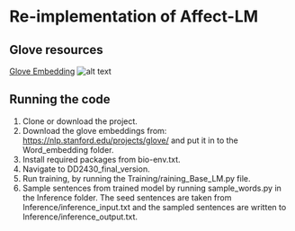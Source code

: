 # Re-implementation of Affect-LM
## Glove resources
[Glove Embedding](https://drive.google.com/drive/u/0/folders/1CGXtIhERCgWAxIc3JyYFlSmR0x6xTxsR "Resource Folder")
![alt text](https://svgsilh.com/svg/1462088.svg)

## Running the code
1. Clone or download the project.
2. Download the glove embeddings from: https://nlp.stanford.edu/projects/glove/ and put it in to the Word_embedding folder.
3. Install required packages from bio-env.txt.
4. Navigate to DD2430_final_version.
5. Run training, by running the Training/raining_Base_LM.py file.
6. Sample sentences from trained model by running sample_words.py in the Inference folder. The seed sentences are taken from Inference/inference_input.txt and the sampled sentences are written to Inference/inference_output.txt.
